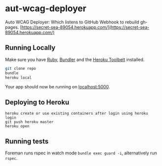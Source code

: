 # aut-wcag-deployer

Auto WCAG Deployer: Which listens to GitHub Webhook to rebuild gh-pages.
[https://secret-sea-89054.herokuapp.com/](https://secret-sea-89054.herokuapp.com/)

## Running Locally

Make sure you have [Ruby](https://www.ruby-lang.org), [Bundler](http://bundler.io) and the [Heroku Toolbelt](https://toolbelt.heroku.com/) installed.

```sh
git clone repo
bundle
heroku local
```
Your app should now be running on [localhost:5000](http://localhost:5000/).

## Deploying to Heroku

```
heroku create or use existing containers after login using heroku login
git push heroku master
heroku open
```

## Running tests


Foreman runs rspec in watch mode `bundle exec guard -i`, alternatively run `rspec`.
